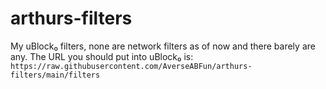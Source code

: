 # arthurs-filters
My uBlock₀ filters, none are network filters as of now and there barely are any.
The URL you should put into uBlock₀ is: `https://raw.githubusercontent.com/AverseABFun/arthurs-filters/main/filters`
